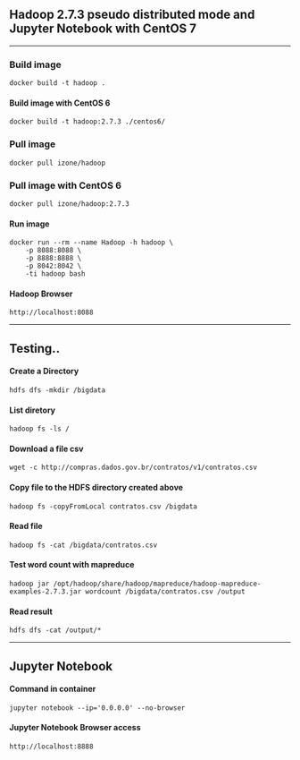## Hadoop 2.7.3 pseudo distributed mode and Jupyter Notebook with CentOS 7
---
### Build image
```
docker build -t hadoop .
```
#### Build image with CentOS 6
```
docker build -t hadoop:2.7.3 ./centos6/
```
### Pull image
```
docker pull izone/hadoop
```
### Pull image with CentOS 6
```
docker pull izone/hadoop:2.7.3
```
#### Run image
```
docker run --rm --name Hadoop -h hadoop \
	-p 8088:8088 \
	-p 8888:8888 \
	-p 8042:8042 \
	-ti hadoop bash
```
#### Hadoop Browser
```
http://localhost:8088
```
---
## Testing..

#### Create a Directory
```
hdfs dfs -mkdir /bigdata
```

#### List diretory
```
hadoop fs -ls /
```

#### Download a file csv
```
wget -c http://compras.dados.gov.br/contratos/v1/contratos.csv
```

#### Copy file to the HDFS directory created above
```
hadoop fs -copyFromLocal contratos.csv /bigdata
```

#### Read file
```
hadoop fs -cat /bigdata/contratos.csv
```
#### Test word count with mapreduce
```
hadoop jar /opt/hadoop/share/hadoop/mapreduce/hadoop-mapreduce-examples-2.7.3.jar wordcount /bigdata/contratos.csv /output
```

#### Read result
```
hdfs dfs -cat /output/*
```
---
## Jupyter Notebook

#### Command in container
```
jupyter notebook --ip='0.0.0.0' --no-browser
```
#### Jupyter Notebook Browser access
```
http://localhost:8888
```
